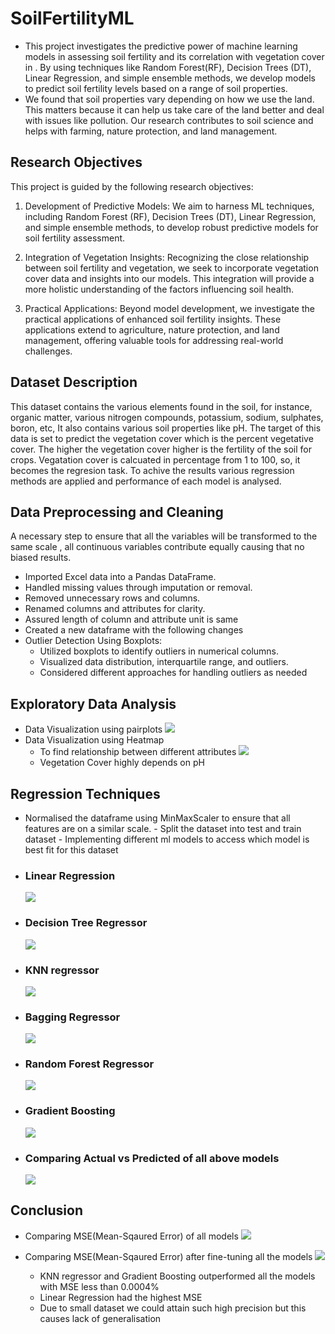 # SoilFertilityML
* This project investigates the predictive power of machine learning models in assessing soil fertility and its correlation with vegetation cover in . By using techniques like Random Forest(RF), Decision Trees (DT), Linear Regression, and simple ensemble methods, we develop models to predict soil fertility levels based on a range of soil properties.
* We found that soil properties vary depending on how we use the land. This matters because it can help us take care of the land better and deal with issues like pollution. Our research contributes to soil science and helps with farming, nature protection, and land management.
## Research Objectives
This project is guided by the following research objectives:

1. Development of Predictive Models: We aim to harness ML techniques, including Random Forest (RF), Decision Trees (DT), Linear Regression, and simple ensemble methods, to develop robust predictive models for soil fertility assessment.

2. Integration of Vegetation Insights: Recognizing the close relationship between soil fertility and vegetation, we seek to incorporate vegetation cover data and insights into our models. This integration will provide a more holistic understanding of the factors influencing soil health.

3. Practical Applications: Beyond model development, we investigate the practical applications of enhanced soil fertility insights. These applications extend to agriculture, nature protection, and land management, offering valuable tools for addressing real-world challenges.
## Dataset Description
This dataset contains the various elements found in the soil, for instance, organic matter, various nitrogen compounds, potassium, sodium, sulphates, boron, etc, It also contains various soil properties like pH. The target of this data is set to predict the vegetation cover which is the percent vegetative cover. The higher the vegetation cover higher is the fertility of the soil for crops. Vegatation cover is calcuated in percentage from 1 to 100, so, it becomes the regresion task. To achive the results various regression methods are applied and performance of each model is analysed.
## Data Preprocessing and Cleaning
A necessary step  to ensure that all the variables will be transformed to the same scale , all continuous variables contribute equally causing that no biased results.
 - Imported Excel data into a Pandas DataFrame.
 - Handled missing values through imputation or removal.
 - Removed unnecessary rows and columns.
 - Renamed columns and attributes for clarity.
 - Assured length of column and attribute unit is same
 - Created a new dataframe with the following changes
 - Outlier Detection Using Boxplots:
   - Utilized boxplots to identify outliers in numerical columns.
   - Visualized data distribution, interquartile range, and outliers.
   - Considered different approaches for handling outliers as needed
## Exploratory Data Analysis
 - Data Visualization using pairplots
  ![](https://github.com/mahita2104/SoilFertilityML/blob/main/Visualization_plots/pairplot.png)
 - Data Visualization using Heatmap
    - To find relationship between different attributes
   ![](https://github.com/mahita2104/SoilFertilityML/blob/main/Visualization_plots/heatmap.png)
    - Vegetation Cover highly depends on pH

## Regression Techniques

 - Normalised the dataframe using MinMaxScaler to ensure that all features are on a similar scale. - Split the dataset into test and train dataset - Implementing different ml models to access which model is best fit for this dataset
 - ### Linear Regression
   ![](https://github.com/mahita2104/SoilFertilityML/blob/main/Ml_Models_Plots/Linear_regression.png)
 - ### Decision Tree Regressor
   ![](https://github.com/mahita2104/SoilFertilityML/blob/main/Ml_Models_Plots/Decision_Tree.png)
 - ### KNN regressor
   ![](https://github.com/mahita2104/SoilFertilityML/blob/main/Ml_Models_Plots/KNN%20(1).png)
 - ### Bagging Regressor
   ![](https://github.com/mahita2104/SoilFertilityML/blob/main/Ml_Models_Plots/Bagging_Regressor.png)
 - ### Random Forest Regressor
   ![](https://github.com/mahita2104/SoilFertilityML/blob/main/Ml_Models_Plots/Random_forest.png)
 - ### Gradient Boosting
   ![](https://github.com/mahita2104/SoilFertilityML/blob/main/Ml_Models_Plots/Gradient_Boosting.png)
 - ### Comparing Actual vs Predicted of all above models
   ![](https://github.com/mahita2104/SoilFertilityML/blob/main/Comparison_Plots/ActualvsPredicted.png)
   
## Conclusion
- Comparing MSE(Mean-Sqaured Error) of all models
  ![](https://github.com/mahita2104/SoilFertilityML/blob/main/Comparison_Plots/MSE(BEFORETUNING).png)
- Comparing MSE(Mean-Sqaured Error) after fine-tuning all the models
  ![](https://github.com/mahita2104/SoilFertilityML/blob/main/Comparison_Plots/MSE(AFTERTUNING).png)

  - KNN regressor and Gradient Boosting outperformed all the models with MSE less than 0.0004%
  - Linear Regression had the highest MSE
  - Due to small dataset we could attain such high precision but this causes lack of generalisation

